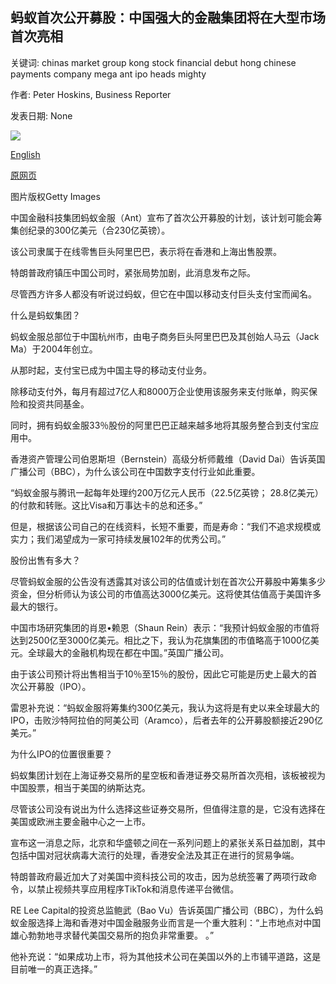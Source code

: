 ## 蚂蚁首次公开募股：中国强大的金融集团将在大型市场首次亮相

关键词: chinas market group kong stock financial debut hong chinese payments company mega ant ipo heads mighty

作者: Peter Hoskins, Business Reporter

发表日期: None

![](https://ichef.bbci.co.uk/news/1024/branded_news/136FB/production/_114111697_antfinancial.jpg)

[English](Ant%20IPO%3A%20China%27s%20mighty%20financial%20group%20heads%20for%20a%20mega%20market%20debut.md)

[原网页](https://www.bbc.com/news/business-53915531)

图片版权Getty Images

中国金融科技集团蚂蚁金服（Ant）宣布了首次公开募股的计划，该计划可能会筹集创纪录的300亿美元（合230亿英镑）。

该公司隶属于在线零售巨头阿里巴巴，表示将在香港和上海出售股票。

特朗普政府镇压中国公司时，紧张局势加剧，此消息发布之际。

尽管西方许多人都没有听说过蚂蚁，但它在中国以移动支付巨头支付宝而闻名。

什么是蚂蚁集团？

蚂蚁金服总部位于中国杭州市，由电子商务巨头阿里巴巴及其创始人马云（Jack Ma）于2004年创立。

从那时起，支付宝已成为中国主导的移动支付业务。

除移动支付外，每月有超过7亿人和8000万企业使用该服务来支付账单，购买保险和投资共同基金。

同时，拥有蚂蚁金服33％股份的阿里巴巴正越来越多地将其服务整合到支付宝应用中。

香港资产管理公司伯恩斯坦（Bernstein）高级分析师戴维（David Dai）告诉英国广播公司（BBC），为什么该公司在中国数字支付行业如此重要。

“蚂蚁金服与腾讯一起每年处理约200万亿元人民币（22.5亿英镑； 28.8亿美元）的付款和转账。这比Visa和万事达卡的总和还多。”

但是，根据该公司自己的在线资料，长短不重要，而是寿命：“我们不追求规模或实力；我们渴望成为一家可持续发展102年的优秀公司。”

股份出售有多大？

尽管蚂蚁金服的公告没有透露其对该公司的估值或计划在首次公开募股中筹集多少资金，但分析师认为该公司的市值高达3000亿美元。这将使其估值高于美国许多最大的银行。

中国市场研究集团的肖恩•赖恩（Shaun Rein）表示：“我预计蚂蚁金服的市值将达到2500亿至3000亿美元。相比之下，我认为花旗集团的市值略高于1000亿美元。全球最大的金融机构现在都在中国。”英国广播公司。

由于该公司预计将出售相当于10％至15％的股份，因此它可能是历史上最大的首次公开募股（IPO）。

雷恩补充说：“蚂蚁金服将筹集约300亿美元，我认为这将是有史以来全球最大的IPO，击败沙特阿拉伯的阿美公司（Aramco），后者去年的公开募股额接近290亿美元。”

为什么IPO的位置很重要？

蚂蚁集团计划在上海证券交易所的星空板和香港证券交易所首次亮相，该板被视为中国股票，相当于美国的纳斯达克。

尽管该公司没有说出为什么选择这些证券交易所，但值得注意的是，它没有选择在美国或欧洲主要金融中心之一上市。

宣布这一消息之际，北京和华盛顿之间在一系列问题上的紧张关系日益加剧，其中包括中国对冠状病毒大流行的处理，香港安全法及其正在进行的贸易争端。

特朗普政府最近加大了对美国中资科技公司的攻击，因为总统签署了两项行政命令，以禁止视频共享应用程序TikTok和消息传递平台微信。

RE Lee Capital的投资总监鲍武（Bao Vu）告诉英国广播公司（BBC），为什么蚂蚁金服选择上海和香港对中国金融服务业而言是一个重大胜利：“上市地点对中国雄心勃勃地寻求替代美国交易所的抱负非常重要。 。”

他补充说：“如果成功上市，将为其他技术公司在美国以外的上市铺平道路，这是目前唯一的真正选择。”
